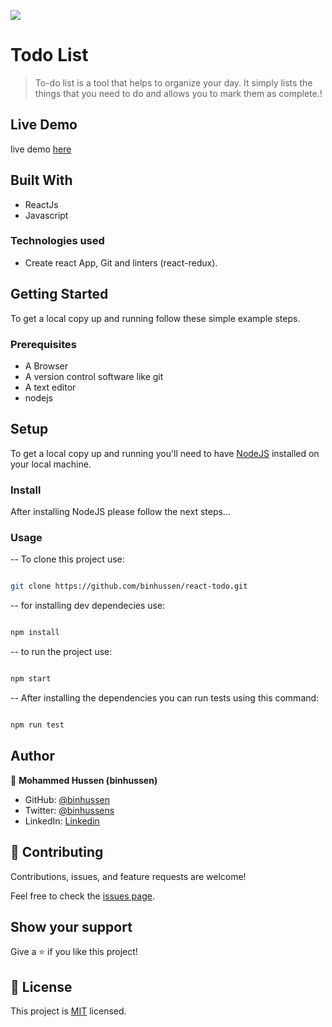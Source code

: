 ![](https://img.shields.io/badge/Microverse-blueviolet)

# Todo List

> To-do list is a tool that helps to organize your day. It simply lists the things that you need to do and allows you to mark them as complete.!

## Live Demo

live demo [here](https://binhussen.github.io/react-todo)


## Built With

- ReactJs
- Javascript
  

### Technologies used

- Create react App, Git and  linters (react-redux).

  
## Getting Started

To get a local copy up and running follow these simple example steps.


### Prerequisites

- A Browser
- A version control software like git
- A text editor
- nodejs


## Setup

To get a local copy up and running you'll need to have [NodeJS](https://nodejs.org/en/download/) installed on your local machine.


### Install

After installing NodeJS please follow the next steps...

  

### Usage

-- To clone this project use:
```bash

git clone https://github.com/binhussen/react-todo.git

```
-- for installing dev dependecies use:

```bash

npm install

```

-- to run the project use:

```bash

npm start

```

-- After installing the dependencies you can run tests using this command:

```bash

npm run test

```

## Author

👤 **Mohammed Hussen (binhussen)**

- GitHub: [@binhussen](https://github.com/binhussen)
- Twitter: [@binhussens](https://twitter.com/binhussens)
- LinkedIn: [Linkedin](https://www.linkedin.com/in/binhussen/)
  

## 🤝 Contributing

  

Contributions, issues, and feature requests are welcome!

  

Feel free to check the [issues page](../../issues/).

  

## Show your support

  

Give a ⭐️ if you like this project!

  

## 📝 License

  

This project is [MIT](./MIT.md) licensed.
